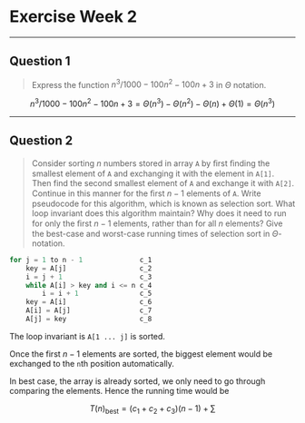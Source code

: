 # Exercise Week 2

---

## Question 1

>Express the function $n^3/1000-100n^2-100n+3$ in $\Theta$ notation.

$$
n^3/1000 - 100n^2 - 100n+3 = \Theta(n^3) - \Theta(n^2) - \Theta(n) + \Theta(1) = \Theta(n^3)
$$

---

## Question 2

>Consider sorting $n$ numbers stored in array `A` by ﬁrst ﬁnding the smallest element of `A` and exchanging it with the element in `A[1]`. Then find the second smallest element of `A` and exchange it with `A[2]`. Continue in this manner for the ﬁrst $n-1$ elements of `A`. Write pseudocode for this algorithm, which is known as selection sort. What loop invariant does this algorithm maintain? Why does it need to run for only the ﬁrst $n-1$ elements, rather than for all $n$ elements? Give the best-case and worst-case running times of selection sort in $\Theta$-notation.

```python
for j = 1 to n - 1              c_1
    key = A[j]                  c_2
    i = j + 1                   c_3
    while A[i] > key and i <= n c_4
        i = i + 1               c_5
    key = A[i]                  c_6
    A[i] = A[j]                 c_7
    A[j] = key                  c_8
```

The loop invariant is `A[1 ... j]` is sorted.

Once the first $n - 1$ elements are sorted, the biggest element would be exchanged to the `n`th position automatically.

In best case, the array is already sorted, we only need to go through comparing the elements. Hence the running time would be

$$
T(n)_\text{best} =
(c_1 + c_2 + c_3)(n-1) + \sum^{}
$$
